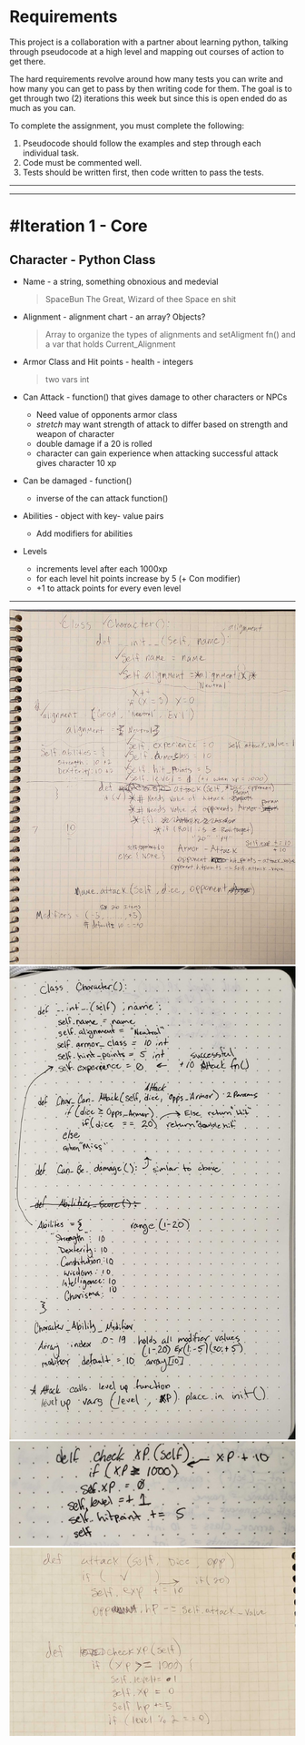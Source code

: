 # Requirements
This project is a collaboration with a partner about learning python, talking through pseudocode at a high level and mapping out courses of action to get there.

The hard requirements revolve around how many tests you can write and how many you can get to pass by then writing code for them. The goal is to get through two (2) iterations this week but since this is open ended do as much as you can.


To complete the assignment, you must complete the following:
1. Pseudocode should follow the examples and step through each individual task.
1. Code must be commented well.
1. Tests should be written first, then code written to pass the tests.
---

---

#  #Iteration 1 - Core
## Character - Python Class


- Name - a string, something obnoxious and medevial
    > SpaceBun The Great, Wizard of thee Space en shit

- Alignment - alignment chart - an array? Objects?
    > Array to organize the types of alignments and setAligment fn() and a var that holds Current_Alignment

- Armor Class and Hit points - health - integers
   > two vars int

- Can Attack - function() that gives damage to other characters or NPCs
   - Need value of opponents armor class
   - *stretch* may want strength of attack to differ based on strength and weapon of character
   - double damage if a 20 is rolled
   - character can gain experience when attacking
    successful attack gives character 10 xp

- Can be damaged - function() 
   - inverse of the can attack function()

- Abilities - object with key- value pairs
   - Add modifiers for abilities

- Levels
   - increments level after each 1000xp
   - for each level hit points increase by 5 (+ Con modifier)
   - +1 to attack points for every even level

---

![pseudo](pseudophoto/20221026_095813.jpg)
![as](pseudophoto/20221026_095830.jpg)
![as](pseudophoto/20221028_091909.jpg)
![as](pseudophoto/20221028_091937.jpg)
